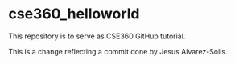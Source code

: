 # cse360_helloworld
This repository is to serve as CSE360 GitHub tutorial.

This is a change reflecting a commit done by Jesus Alvarez-Solis.
